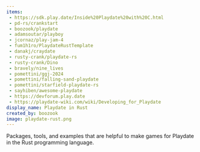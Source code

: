 ```yaml
---
items:
 - https://sdk.play.date/Inside%20Playdate%20with%20C.html
 - pd-rs/crankstart
 - boozook/playdate
 - adamsoutar/playboy
 - jcornaz/play-jam-4
 - fum1h1ro/PlaydateRustTemplate
 - danakj/craydate
 - rusty-crank/playdate-rs
 - rusty-crank/Dino
 - bravely/nine_lives
 - pomettini/ggj-2024
 - pomettini/falling-sand-playdate
 - pomettini/starfield-playdate-rs
 - sayhiben/awesome-playdate
 - https://devforum.play.date
 - https://playdate-wiki.com/wiki/Developing_for_Playdate
display_name: Playdate in Rust
created_by: boozook
image: playdate-rust.png
---
```

Packages, tools, and examples that are helpful to make games for Playdate in the Rust programming language.
